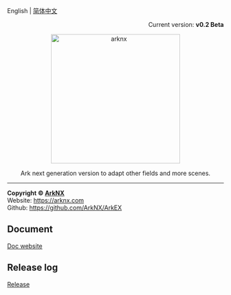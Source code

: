 English | [简体中文](./README_CN.md)

<p align="right">Current version: <strong>v0.2 Beta</strong></p>
<p align="center"><img src="https://raw.githubusercontent.com/ArkNX/ArkEX/gh-pages/_images/arknx_logo.svg?sanitize=true" alt="arknx" width="300"/></p>
<center>Ark next generation version to adapt other fields and more scenes.

----------
</center>

**Copyright © [ArkNX](https://arknx.com "ArkNX")**  
Website: https://arknx.com  
Github: https://github.com/ArkNX/ArkEX  

## Document

[Doc website](https://docs.arknx.com/ArkEX)

## Release log

[Release](https://docs.arknx.com/ArkEX/#/release)